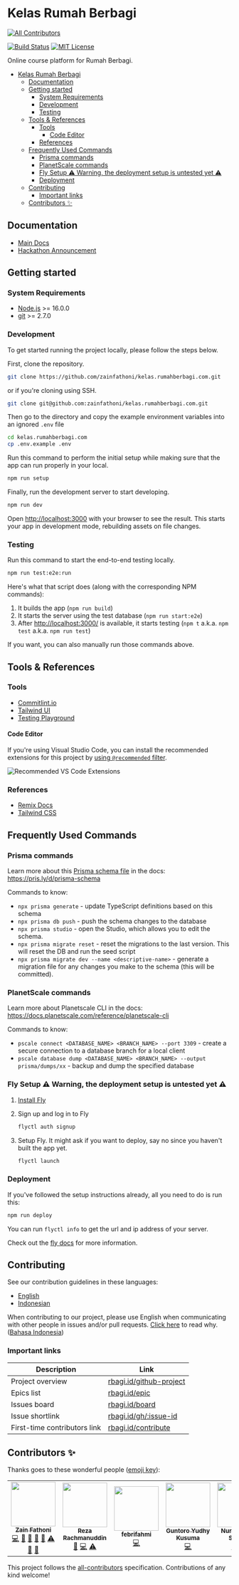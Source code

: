 # Kelas Rumah Berbagi

<!-- ALL-CONTRIBUTORS-BADGE:START - Do not remove or modify this section -->

[![All Contributors](https://img.shields.io/badge/all_contributors-5-orange.svg?style=flat-square)](#contributors-)

<!-- ALL-CONTRIBUTORS-BADGE:END -->

[![Build Status][build-badge]][build] [![MIT License][license-badge]][license]

<!-- prettier-ignore-start -->

[build-badge]: https://img.shields.io/github/workflow/status/zainfathoni/kelas.rumahberbagi.com/CI?logo=github&style=flat-square
[build]: https://github.com/zainfathoni/kelas.rumahberbagi.com/actions?query=workflow%3ACI
[license-badge]: https://img.shields.io/badge/license-MIT-blue?style=flat-square
[license]: LICENSE

<!-- prettier-ignore-end -->

Online course platform for Rumah Berbagi.

- [Kelas Rumah Berbagi](#kelas-rumah-berbagi)
  - [Documentation](#documentation)
  - [Getting started](#getting-started)
    - [System Requirements](#system-requirements)
    - [Development](#development)
    - [Testing](#testing)
  - [Tools & References](#tools--references)
    - [Tools](#tools)
      - [Code Editor](#code-editor)
    - [References](#references)
  - [Frequently Used Commands](#frequently-used-commands)
    - [Prisma commands](#prisma-commands)
    - [PlanetScale commands](#planetscale-commands)
    - [Fly Setup ⚠️ Warning, the deployment setup is untested yet ⚠️](#fly-setup-️-warning-the-deployment-setup-is-untested-yet-️)
    - [Deployment](#deployment)
  - [Contributing](#contributing)
    - [Important links](#important-links)
  - [Contributors ✨](#contributors-)

## Documentation

- [Main Docs](docs/index.md)
- [Hackathon Announcement](https://rbagi.id/gh/22)

## Getting started

### System Requirements

- [Node.js](https://nodejs.org/) >= 16.0.0
- [git](https://git-scm.com/) >= 2.7.0

### Development

To get started running the project locally, please follow the steps below.

First, clone the repository.

```sh
git clone https://github.com/zainfathoni/kelas.rumahberbagi.com.git
```

or if you're cloning using SSH.

```sh
git clone git@github.com:zainfathoni/kelas.rumahberbagi.com.git
```

Then go to the directory and copy the example environment variables into an
ignored `.env` file

```sh
cd kelas.rumahberbagi.com
cp .env.example .env
```

Run this command to perform the initial setup while making sure that the app can
run properly in your local.

```sh
npm run setup
```

Finally, run the development server to start developing.

```sh
npm run dev
```

Open <http://localhost:3000> with your browser to see the result. This starts
your app in development mode, rebuilding assets on file changes.

### Testing

Run this command to start the end-to-end testing locally.

```sh
npm run test:e2e:run
```

Here's what that script does (along with the corresponding NPM commands):

1. It builds the app (`npm run build`)
2. It starts the server using the test database (`npm run start:e2e`)
3. After <http://localhost:3000/> is available, it starts testing (`npm t`
   a.k.a. `npm test` a.k.a. `npm run test`)

If you want, you can also manually run those commands above.

## Tools & References

### Tools

- [Commitlint.io](https://commitlint.io)
- [Tailwind UI](https://tailwindui.com/)
- [Testing Playground](https://testing-playground.com/)

#### Code Editor

If you're using Visual Studio Code, you can install the recommended extensions
for this project by
[using `@recommended` filter](https://code.visualstudio.com/docs/editor/extension-marketplace#_extensions-view-filters).

![Recommended VS Code Extensions](https://user-images.githubusercontent.com/6315466/147128206-3b1acdaa-213f-4e2b-a0a3-4b8c63bc881d.png)

### References

- [Remix Docs](https://remix.run/docs)
- [Tailwind CSS](https://tailwindcss.com/)

## Frequently Used Commands

### Prisma commands

Learn more about this [Prisma schema file](prisma/schema.prisma) in the docs:
<https://pris.ly/d/prisma-schema>

Commands to know:

- `npx prisma generate` - update TypeScript definitions based on this schema
- `npx prisma db push` - push the schema changes to the database
- `npx prisma studio` - open the Studio, which allows you to edit the schema.
- `npx prisma migrate reset` - reset the migrations to the last version. This
  will reset the DB and run the seed script
- `npx prisma migrate dev --name <descriptive-name>` - generate a migration file
  for any changes you make to the schema (this will be committed).

### PlanetScale commands

Learn more about Planetscale CLI in the docs:
<https://docs.planetscale.com/reference/planetscale-cli>

Commands to know:

- `pscale connect <DATABASE_NAME> <BRANCH_NAME> --port 3309` - create a secure
  connection to a database branch for a local client
- `pscale database dump <DATABASE_NAME> <BRANCH_NAME> --output prisma/dumps/xx` -
  backup and dump the specified database

### Fly Setup ⚠️ Warning, the deployment setup is untested yet ⚠️

1. [Install Fly](https://fly.io/docs/getting-started/installing-flyctl/)

2. Sign up and log in to Fly

   ```sh
   flyctl auth signup
   ```

3. Setup Fly. It might ask if you want to deploy, say no since you haven't built
   the app yet.

   ```sh
   flyctl launch
   ```

### Deployment

If you've followed the setup instructions already, all you need to do is run
this:

```sh
npm run deploy
```

You can run `flyctl info` to get the url and ip address of your server.

Check out the [fly docs](https://fly.io/docs/getting-started/node/) for more
information.

## Contributing

See our contribution guidelines in these languages:

- [English](CONTRIBUTING.md)
- [Indonesian](CONTRIBUTING_ID.md)

When contributing to our project, please use English when communicating with
other people in issues and/or pull requests.
[Click here](CONTRIBUTING.md#why-are-we-using-english-in-our-issues--prs) to
read why.
([Bahasa Indonesia](CONTRIBUTING_ID.md#mengapa-kita-menggunakan-bahasa-inggris-dalam-menulis-issue-dan-pull-request))

### Important links

<!-- markdownlint-disable line-length -->

| Description                  | Link                                                       |
| ---------------------------- | ---------------------------------------------------------- |
| Project overview             | [rbagi.id/github-project](https://rbagi.id/github-project) |
| Epics list                   | [rbagi.id/epic](https://rbagi.id/epic)                     |
| Issues board                 | [rbagi.id/board](https://rbagi.id/board)                   |
| Issue shortlink              | [rbagi.id/gh/:issue-id](https://rbagi.id/gh)               |
| First-time contributors link | [rbagi.id/contribute](https://rbagi.id/contribute)         |

<!-- markdownlint-restore -->

## Contributors ✨

Thanks goes to these wonderful people
([emoji key](https://allcontributors.org/docs/en/emoji-key)):

<!-- ALL-CONTRIBUTORS-LIST:START - Do not remove or modify this section -->
<!-- prettier-ignore-start -->
<!-- markdownlint-disable -->
<table>
  <tr>
    <td align="center"><a href="https://zainf.dev"><img src="https://avatars.githubusercontent.com/u/6315466?v=4?s=100" width="100px;" alt=""/><br /><sub><b>Zain Fathoni</b></sub></a><br /><a href="https://github.com/zainfathoni/kelas.rumahberbagi.com/commits?author=zainfathoni" title="Code">💻</a> <a href="https://github.com/zainfathoni/kelas.rumahberbagi.com/commits?author=zainfathoni" title="Documentation">📖</a> <a href="#design-zainfathoni" title="Design">🎨</a> <a href="#maintenance-zainfathoni" title="Maintenance">🚧</a> <a href="#tool-zainfathoni" title="Tools">🔧</a> <a href="https://github.com/zainfathoni/kelas.rumahberbagi.com/commits?author=zainfathoni" title="Tests">⚠️</a> <a href="#projectManagement-zainfathoni" title="Project Management">📆</a> <a href="#ideas-zainfathoni" title="Ideas, Planning, & Feedback">🤔</a></td>
    <td align="center"><a href="http://retry19.com"><img src="https://avatars.githubusercontent.com/u/39640211?v=4?s=100" width="100px;" alt=""/><br /><sub><b>Reza Rachmanuddin</b></sub></a><br /><a href="https://github.com/zainfathoni/kelas.rumahberbagi.com/issues?q=author%3Aretry19" title="Bug reports">🐛</a> <a href="https://github.com/zainfathoni/kelas.rumahberbagi.com/commits?author=retry19" title="Code">💻</a> <a href="https://github.com/zainfathoni/kelas.rumahberbagi.com/commits?author=retry19" title="Tests">⚠️</a></td>
    <td align="center"><a href="https://github.com/febrifahmi"><img src="https://avatars.githubusercontent.com/u/12995919?v=4?s=100" width="100px;" alt=""/><br /><sub><b>febrifahmi</b></sub></a><br /><a href="https://github.com/zainfathoni/kelas.rumahberbagi.com/commits?author=febrifahmi" title="Code">💻</a></td>
    <td align="center"><a href="https://guntoroyk.com/"><img src="https://avatars.githubusercontent.com/u/24248495?v=4?s=100" width="100px;" alt=""/><br /><sub><b>Guntoro Yudhy Kusuma</b></sub></a><br /><a href="https://github.com/zainfathoni/kelas.rumahberbagi.com/commits?author=guntoroyk" title="Code">💻</a></td>
    <td align="center"><a href="http://nurfitrapujo.vercel.app"><img src="https://avatars.githubusercontent.com/u/26681203?v=4?s=100" width="100px;" alt=""/><br /><sub><b>Nurfitra Pujo Santiko</b></sub></a><br /><a href="https://github.com/zainfathoni/kelas.rumahberbagi.com/commits?author=NurfitraPujo" title="Code">💻</a> <a href="https://github.com/zainfathoni/kelas.rumahberbagi.com/commits?author=NurfitraPujo" title="Tests">⚠️</a></td>
  </tr>
</table>

<!-- markdownlint-restore -->
<!-- prettier-ignore-end -->

<!-- ALL-CONTRIBUTORS-LIST:END -->

This project follows the
[all-contributors](https://github.com/all-contributors/all-contributors)
specification. Contributions of any kind welcome!
